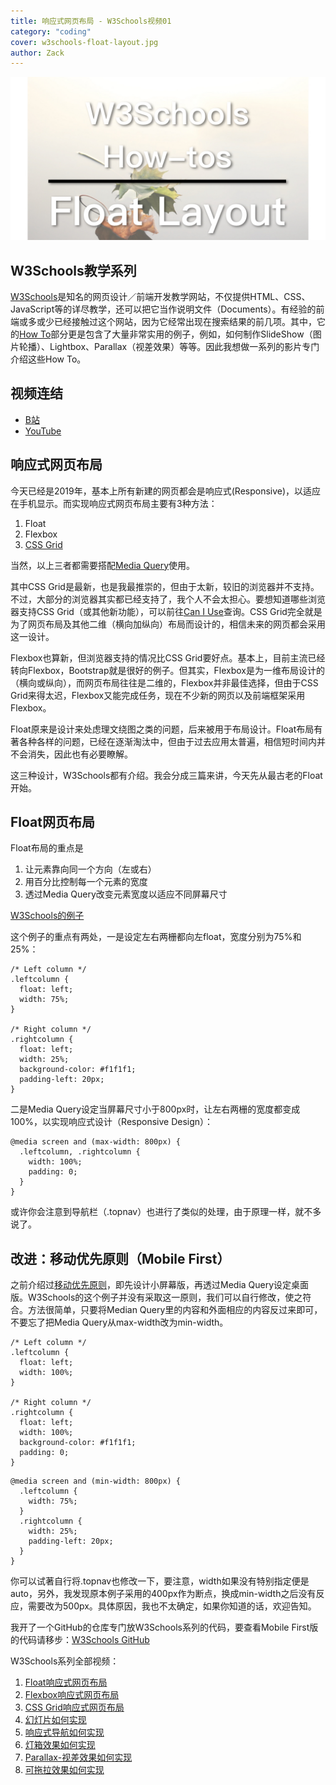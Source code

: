 ```yaml
---
title: 响应式网页布局 - W3Schools视频01
category: "coding"
cover: w3schools-float-layout.jpg
author: Zack
---
```


![响应式网页布局](w3schools-float-layout.jpg)

## W3Schools教学系列

[W3Schools](https://www.w3schools.com)是知名的网页设计／前端开发教学网站，不仅提供HTML、CSS、JavaScript等的详尽教学，还可以把它当作说明文件（Documents）。有经验的前端或多或少已经接触过这个网站，因为它经常出现在搜索结果的前几项。其中，它的[How To](https://www.w3schools.com/howto/default.asp)部分更是包含了大量非常实用的例子，例如，如何制作SlideShow（图片轮播）、Lightbox、Parallax（视差效果）等等。因此我想做一系列的影片专门介绍这些How To。

## 视频连结

* [B站](https://www.bilibili.com/video/av44326572/)
* [YouTube](https://youtu.be/8UFkK0pAGv8)

## 响应式网页布局

今天已经是2019年，基本上所有新建的网页都会是响应式(Responsive)，以适应在手机显示。而实现响应式网页布局主要有3种方法：

1. Float
2. Flexbox
3. [CSS Grid](https://zacklive.com/css-grid-intro/)

当然，以上三者都需要搭配[Media Query](https://zacklive.com/media-query/)使用。

其中CSS Grid是最新，也是我最推崇的，但由于太新，较旧的浏览器并不支持。不过，大部分的浏览器其实都已经支持了，我个人不会太担心。要想知道哪些浏览器支持CSS Grid（或其他新功能），可以前往[Can I Use](https://caniuse.com/#feat=css-grid)查询。CSS Grid完全就是为了网页布局及其他二维（横向加纵向）布局而设计的，相信未来的网页都会采用这一设计。

Flexbox也算新，但浏览器支持的情况比CSS Grid要好点。基本上，目前主流已经转向Flexbox，Bootstrap就是很好的例子。但其实，Flexbox是为一维布局设计的（横向或纵向），而网页布局往往是二维的，Flexbox并非最佳选择，但由于CSS Grid来得太迟，Flexbox又能完成任务，现在不少新的网页以及前端框架采用Flexbox。

Float原来是设计来处虑理文绕图之类的问题，后来被用于布局设计。Float布局有著各种各样的问题，已经在逐渐淘汰中，但由于过去应用太普遍，相信短时间内并不会消失，因此也有必要瞭解。

这三种设计，W3Schools都有介绍。我会分成三篇来讲，今天先从最古老的Float开始。

## Float网页布局

Float布局的重点是

1. 让元素靠向同一个方向（左或右）
2. 用百分比控制每一个元素的宽度
3. 透过Media Query改变元素宽度以适应不同屏幕尺寸

[W3Schools的例子](https://www.w3schools.com/css/tryit.asp?filename=trycss_website_layout_blog)

这个例子的重点有两处，一是设定左右两栅都向左float，宽度分别为75%和25%：

```
/* Left column */
.leftcolumn {   
  float: left;
  width: 75%;
}

/* Right column */
.rightcolumn {
  float: left;
  width: 25%;
  background-color: #f1f1f1;
  padding-left: 20px;
}
```

二是Media Query设定当屏幕尺寸小于800px时，让左右两栅的宽度都变成100%，以实现响应式设计（Responsive Design）：

```
@media screen and (max-width: 800px) {
  .leftcolumn, .rightcolumn {   
    width: 100%;
    padding: 0;
  }
}
```

或许你会注意到导航栏（.topnav）也进行了类似的处理，由于原理一样，就不多说了。

## 改进：移动优先原则（Mobile First）

之前介绍过[移动优先原则](https://zacklive.com/mobile-first/)，即先设计小屏幕版，再透过Media Query设定桌面版。W3Schools的这个例子并没有采取这一原则，我们可以自行修改，使之符合。方法很简单，只要将Median Query里的内容和外面相应的内容反过来即可，不要忘了把Media Query从max-width改为min-width。

```
/* Left column */
.leftcolumn {   
  float: left;
  width: 100%;
}

/* Right column */
.rightcolumn {
  float: left;
  width: 100%;
  background-color: #f1f1f1;
  padding: 0;
}
```

```
@media screen and (min-width: 800px) {
  .leftcolumn {   
    width: 75%;
  }
  .rightcolumn {
    width: 25%;
    padding-left: 20px;
  }
}
```

你可以试著自行将.topnav也修改一下，要注意，width如果没有特别指定便是auto，另外，我发现原本例子采用的400px作为断点，换成min-width之后没有反应，需要改为500px。具体原因，我也不太确定，如果你知道的话，欢迎告知。

我开了一个GitHub的仓库专门放W3Schools系列的代码，要查看Mobile First版的代码请移步：[W3Schools GitHub](https://github.com/ZacharyChim/W3Schools)

W3Schools系列全部视频：

1. [Float响应式网页布局](https://zacklive.com/w3schools-web-layout/)
2. [Flexbox响应式网页布局](https://zacklive.com/w3schools-flex/)
3. [CSS Grid响应式网页布局](https://zacklive.com/w3schools-grid/)
4. [幻灯片如何实现](https://zacklive.com/w3schools-slideshow/)
5. [响应式导航如何实现](https://zacklive.com/w3schools-responsvie-nav/)
6. [灯箱效果如何实现](https://zacklive.com/w3schools-lightbox/)
7. [Parallax-视差效果如何实现](https://zacklive.com/w3schools-parallax/)
8. [可拖拉效果如何实现](https://zacklive.com/w3schools-draggable/)